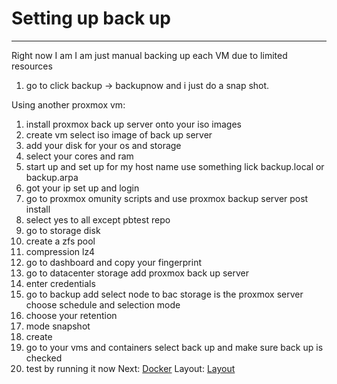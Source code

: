 # Setting up back up
- - -
Right now I am I am just manual backing up each VM due to limited resources
1. go to click backup -> backupnow and i just do a snap shot.

Using another proxmox vm:
1. install proxmox back up server onto your iso images
2. create vm select iso image of back up server
3. add your disk for your os and storage
4. select your cores and ram
5. start up and set up for my host name use something lick backup.local or backup.arpa
6. got your ip set up and login
7. go to proxmox omunity scripts and use proxmox backup server post install
8. select yes to all except pbtest repo
9. go to storage disk
10. create a zfs pool
11. compression lz4
12. go to dashboard and copy your fingerprint
13. go to datacenter storage add proxmox back up server
14. enter credentials
15. go to backup add select node to bac storage is the proxmox server choose schedule and selection mode
16. choose your retention
17. mode snapshot
18. create
19. go to your vms and containers select back up and make sure back up is checked
20. test by running it now
Next: [Docker](../Docker)
Layout: [Layout](../Layout)
